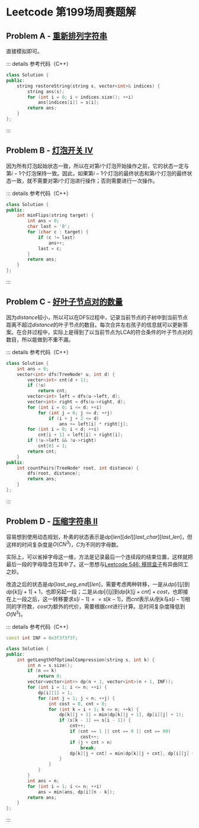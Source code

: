 # Leetcode 第199场周赛题解

## Problem A - [重新排列字符串](https://leetcode-cn.com/problems/shuffle-string/)

直接模拟即可。

::: details 参考代码（C++）

```cpp
class Solution {
public:
    string restoreString(string s, vector<int>& indices) {
        string ans(s);
        for (int i = 0; i < indices.size(); ++i)
            ans[indices[i]] = s[i];
        return ans;
    }
};
```

:::

## Problem B - [灯泡开关 IV](https://leetcode-cn.com/problems/bulb-switcher-iv/)

因为所有灯泡起始状态一致，所以在对第$i$个灯泡开始操作之前，它的状态一定与第$i-1$个灯泡保持一致。因此，如果第$i-1$个灯泡的最终状态和第$i$个灯泡的最终状态一致，就不需要对第$i$个灯泡进行操作；否则需要进行一次操作。

::: details 参考代码（C++）

```cpp
class Solution {
public:
    int minFlips(string target) {
        int ans = 0;
        char last = '0';
        for (char c : target) {
            if (c != last)
                ans++;
            last = c;
        }
        return ans;
    }
};
```

:::

## Problem C - [好叶子节点对的数量](https://leetcode-cn.com/problems/number-of-good-leaf-nodes-pairs/)

因为$distance$较小，所以可以在DFS过程中，记录当前节点的子树中到当前节点距离不超过$distance$的叶子节点的数目。每次合并左右孩子的信息就可以更新答案。在合并过程中，实际上是得到了以当前节点为LCA的符合条件的叶子节点对的数目，所以能做到不重不漏。

::: details 参考代码（C++）

```cpp
class Solution {
    int ans = 0;
    vector<int> dfs(TreeNode* u, int d) {
        vector<int> cnt(d + 1);
        if (!u)
            return cnt;
        vector<int> left = dfs(u->left, d);
        vector<int> right = dfs(u->right, d);
        for (int i = 0; i <= d; ++i)
            for (int j = 0; j <= d; ++j)
                if (i + j + 2 <= d)
                    ans += left[i] * right[j];
        for (int i = 0; i < d; ++i)
            cnt[i + 1] = left[i] + right[i];
        if (!u->left && !u->right)
            cnt[0] = 1;
        return cnt;
    }
public:
    int countPairs(TreeNode* root, int distance) {
        dfs(root, distance);
        return ans;
    }
};
```

:::

## Problem D - [压缩字符串 II](https://leetcode-cn.com/problems/string-compression-ii/)

容易想到使用动态规划，朴素的状态表示是$dp[len][del][last\_char][last\_len]$，但这样的时间复杂度是$O(CN^3)$，$C$为不同的字母数。

实际上，可以省掉字母这一维，方法是记录最后一个连续段的结束位置，这样就把最后一段的字母隐含在其中了。这一思想与[Leetcode 546: 移除盒子](https://leetcode-cn.com/problems/remove-boxes/)有异曲同工之妙。

改造之后的状态是$dp[last\_seg\_end][len]$，需要考虑两种转移，一是从$dp[i][j]$到$dp[k][j+1]+1$，也即另起一段；二是从$dp[i][j]$到$dp[k][j+cnt]+cost$，也即接在上一段之后，这一转移要求$s[i-1]==s[k-1]$，而$cnt$表示从$i$到$k$与$s[i-1]$相同的字符数，$cost$为额外的代价，需要根据$cnt$进行计算。总时间复杂度降低到$O(N^3)$。

::: details 参考代码（C++）

```cpp
const int INF = 0x3f3f3f3f;

class Solution {
public:
    int getLengthOfOptimalCompression(string s, int k) {
        int n = s.size();
        if (n == k)
            return 0;
        vector<vector<int>> dp(n + 1, vector<int>(n + 1, INF));
        for (int i = 1; i <= n; ++i) {
            dp[i][1] = 1;
            for (int j = 1; j < n; ++j) {
                int cost = 0, cnt = 0;
                for (int k = i + 1; k <= n; ++k) {
                    dp[k][j + 1] = min(dp[k][j + 1], dp[i][j] + 1);
                    if (s[k - 1] == s[i - 1]) {
                        cnt++;
                        if (cnt == 1 || cnt == 9 || cnt == 99)
                            cost++;
                        if (j + cnt > n)
                            break;
                        dp[k][j + cnt] = min(dp[k][j + cnt], dp[i][j] + cost);
                    }
                }
            }
        }
        int ans = n;
        for (int i = 1; i <= n; ++i)
            ans = min(ans, dp[i][n - k]);
        return ans;
    }
};
```

:::

<Utterances />
